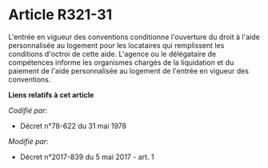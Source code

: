 # Article R321-31

L'entrée en vigueur des conventions conditionne l'ouverture du droit à l'aide personnalisée au logement pour les locataires
qui remplissent les conditions d'octroi de cette aide. L'agence ou le délégataire de compétences informe les organismes
chargés de la liquidation et du paiement de l'aide personnalisée au logement de l'entrée en vigueur des conventions.

**Liens relatifs à cet article**

_Codifié par_:

  - Décret n°78-622 du 31 mai 1978

_Modifié par_:

  - Décret n°2017-839 du 5 mai 2017 - art. 1
